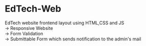 # EdTech-Web
EdTech website frontend layout using HTML,CSS and JS</br>
-> Responsive Website</br>
-> Form Validation</br>
-> Submittable Form which sends notification to the admin's mail
